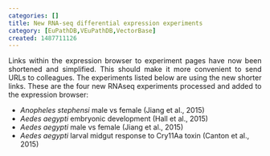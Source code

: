 ```yaml
---
categories: []
title: New RNA-seq differential expression experiments
category: [EuPathDB,VEuPathDB,VectorBase]
created: 1487711126
---
```

<p align="justify">Links within the expression browser to experiment pages have now been shortened and simplified. This should make it more convenient to send URLs to colleagues. The experiments listed below are using the new shorter links. These are the four new RNAseq experiments processed and added to the expression browser: 

<ul> 
<li><em>Anopheles stephensi</em> male vs female (Jiang et al., 2015) </li>
<li><em>Aedes aegypti</em>  embryonic development (Hall et al., 2015) </li>
<li><em>Aedes aegypti</em> male vs female (Jiang et al., 2015) </li>
<li><em>Aedes aegypti</em> larval midgut response to Cry11Aa toxin (Canton et al., 2015) </li>
</ul>



